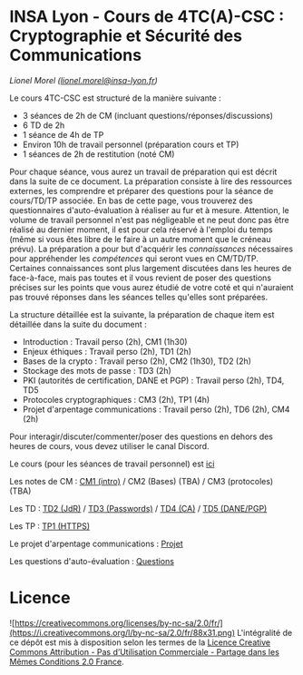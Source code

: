 # INSA Lyon - Cours de 4TC(A)-CSC : Cryptographie et Sécurité des Communications

_Lionel Morel ([lionel.morel@insa-lyon.fr](mailto:lionel.morel@insa-lyon.fr))_

<!-- Structure du cours 4TC-CSC
==========================
-->


Le cours 4TC-CSC est structuré de la manière suivante :

* 3 séances de 2h de CM (incluant questions/réponses/discussions)
* 6 TD de 2h
* 1 séance de 4h de TP
* Environ 10h de travail personnel (préparation cours et TP)
* 1 séances de 2h de restitution (noté CM)


Pour chaque séance, vous aurez un travail de préparation qui est
décrit dans la suite de ce document. La préparation consiste à lire
des ressources externes, les comprendre et préparer des questions pour
la séance de cours/TD/TP associée. En bas de cette page, vous
trouverez des questionnaires d'auto-évaluation à réaliser au fur et à
mesure. Attention, le volume de travail personnel n'est pas
négligeable et ne peut donc pas être réalisé au dernier moment, il est
pour cela réservé à l'emploi du temps (même si vous êtes libre de le
faire à un autre moment que le créneau prévu). La préparation a pour
but d'acquérir les _connaissances_ nécessaires pour appréhender les
_compétences_ qui seront vues en CM/TD/TP. Certaines connaissances
sont plus largement discutées dans les heures de face-à-face, mais pas
toutes et il vous revient de poser des questions précises sur les
points que vous aurez étudié de votre coté et qui n'auraient pas
trouvé réponses dans les séances telles qu'elles sont préparées.

<!--
La note finale de l'UE sera calculée comme suit :

* 15% contrôle continu : validation de chaque quizz
* 85% examen final, portant sur les connaissances (travail de préparation) et sur les compétences (heures de CM/TD/TP). Les questions porteront également sur les ouvertures obligatoires et vous devez étudier au moins 1 ouverture facultative au choix.
-->

La structure détaillée est la suivante, la préparation de chaque item est détaillée dans la suite du document :

* Introduction : Travail perso (2h), CM1 (1h30)
* Enjeux éthiques : Travail perso (2h), TD1 (2h)
* Bases de la crypto : Travail perso (2h), CM2 (1h30), TD2 (2h)
* Stockage des mots de passe : TD3 (2h)
* PKI (autorités de certification, DANE et PGP) : Travail perso (2h), TD4, TD5
* Protocoles cryptographiques : CM3 (2h), TP1 (4h)
* Projet d'arpentage communications : Travail perso (2h), TD6 (2h), CM4 (2h)

Pour interagir/discuter/commenter/poser des questions en dehors des heures de cours, vous devez utiliser le canal Discord.

Le cours (pour les séances de travail personnel) est [ici](cours.md)

Les notes de CM : [CM1 (intro)](CM/handout/intro.pdf) / CM2 (Bases) (TBA) / CM3 (protocoles) (TBA)

Les TD : [TD2 (JdR)](td2-jdr.md) / [TD3 (Passwords)](td3-passwords.md) / [TD4 (CA)](td4-ca.md) / [TD5 (DANE/PGP)](td5-danepgp.md)

Les TP : [TP1 (HTTPS)](tp1-https.md)

Le projet d'arpentage communications : [Projet](arpentage.md)

<!--
La page Moodle [TC](https://moodle.insa-lyon.fr/course/view.php?id=4647) / [TCA](https://moodle.insa-lyon.fr/course/view.php?id=4694)
-->

Les questions d'auto-évaluation : [Questions](questions.md)

<!--
Les [annales](https://github.com/flesueur/csc/tree/master/annales)
-->

Licence
=======

![https://creativecommons.org/licenses/by-nc-sa/2.0/fr/](https://i.creativecommons.org/l/by-nc-sa/2.0/fr/88x31.png) L'intégralité de ce dépôt est mis à disposition selon les termes de la [Licence Creative Commons Attribution - Pas d’Utilisation Commerciale - Partage dans les Mêmes Conditions 2.0 France](https://creativecommons.org/licenses/by-nc-sa/2.0/fr/).
